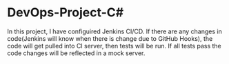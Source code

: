 # DevOps-Project-C#
In this project, I have configuired Jenkins CI/CD. If there are any changes in code(Jenkins will know when there is change due to GitHub Hooks), the code will get pulled into CI server, then tests will be run. If all tests pass the code changes will be reflected in a mock server.
